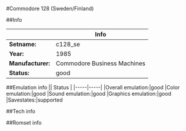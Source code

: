 #Commodore 128 (Sweden/Finland)

##Info

||Info|
|-----|-----|
|**Setname:**|c128_se
|**Year:**|1985
|**Manufacturer:**|Commodore Business Machines
|**Status:**|good

##Emulation info
|| Status |
|-----|-----|
|Overall emulation:|good
|Color emulation:|good
|Sound emulation:|good
|Graphics emulation:|good
|Savestates:|supported

##Tech info

##Romset info

<!--- START OF EDITED COMMENT DO NOT TOUCH TEXT ABOVE-->
